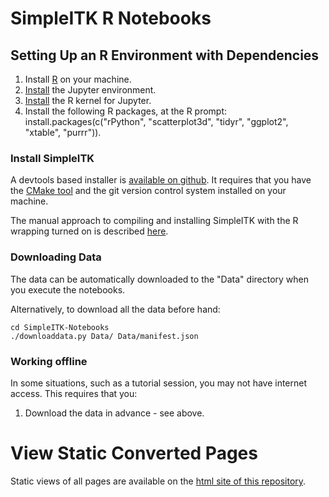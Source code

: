 # SimpleITK R Notebooks

## Setting Up an R Environment with Dependencies

1. Install [R](https://www.r-project.org/) on your machine.
2. [Install](http://jupyter.readthedocs.org/en/latest/install.html) the Jupyter environment.
3. [Install](https://github.com/IRkernel/IRkernel) the R kernel for Jupyter.
4. Install the following R packages, at the R prompt: install.packages(c("rPython", "scatterplot3d", "tidyr", "ggplot2", "xtable", "purrr")).


### Install SimpleITK

A devtools based installer is [available on github](https://github.com/SimpleITK/SimpleITKRInstaller). It requires that you have the [CMake tool](https://cmake.org/) and the git version control system installed on your machine.

The manual approach to compiling and installing SimpleITK with the R wrapping turned on is described [here](https://simpleitk.readthedocs.io/en/master/building.html).


### Downloading Data

The data can be automatically downloaded to the "Data" directory when you execute the notebooks.

Alternatively, to download all the data before hand:

    cd SimpleITK-Notebooks
    ./downloaddata.py Data/ Data/manifest.json

### Working offline

In some situations, such as a tutorial session, you may not have internet access. This requires that you:

1. Download the data in advance - see above.

# View Static Converted Pages

Static views of all pages are available on the [html site of this repository](https://insightsoftwareconsortium.github.io/SimpleITK-Notebooks/).
